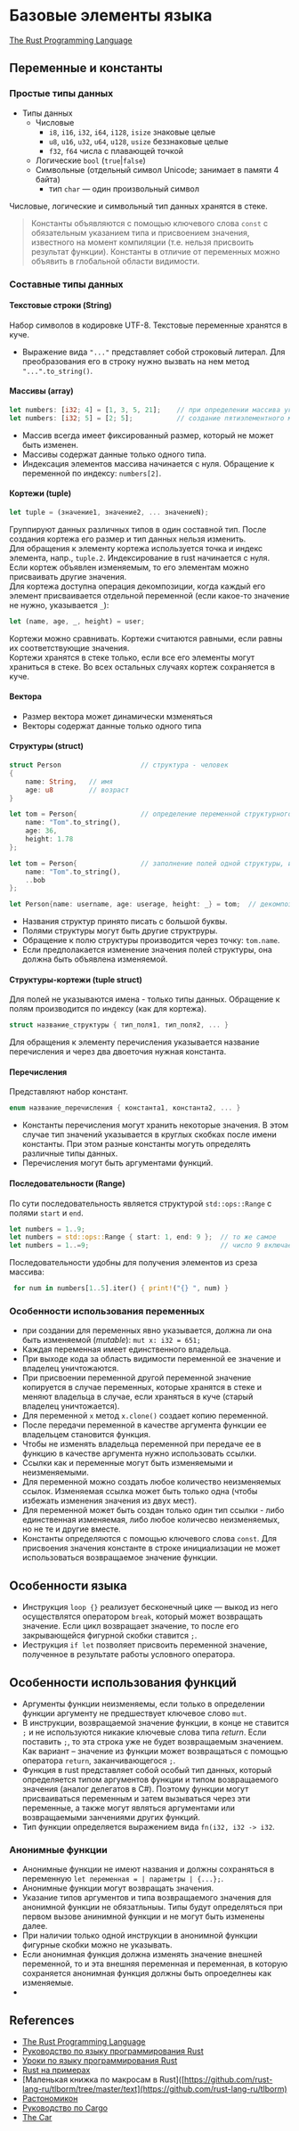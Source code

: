 # Базовые элементы языка
[The Rust Programming Language](https://doc.rust-lang.org/book/title-page.html)

## Переменные и константы

### Простые типы данных
* Типы данных
  * Числовые
    * `i8`, `i16`, `i32`, `i64`, `i128`, `isize` знаковые целые
    * `u8`, `u16`, `u32`, `u64`, `u128`, `usize` беззнаковые целые
    *  `f32`, `f64` числа с плавающей точкой
  * Логические `bool` (`true`|`false`)
  * Символьные (отдельный символ Unicode; занимает в памяти 4 байта)
    * тип `char` — один произвольный символ

Числовые, логические и символьный тип данных хранятся в стеке.

>Константы объявляются с помощью ключевого слова `const` с обязательным указанием типа и присвоением значения, известного на момент компиляции (т.е. нельзя присвоить результат функции). Константы в отличие от переменных можно объявить в глобальной области видимости.

### Составные типы данных
  
#### Текстовые строки (String)
Набор символов в кодировке UTF-8. Текстовые переменные хранятся в куче.
* Выражение вида `"..."` представляет собой строковый литерал. Для преобразования его в строку нужно вызвать на нем метод `"...".to_string()`.

#### Массивы (array)
```rust
let numbers: [i32; 4] = [1, 3, 5, 21];    // при определении массива указываются тип и число элементов в нем
let numbers: [i32; 5] = [2; 5];           // создание пятиэлементного массива, запоненнго значением по умолчанию (2)
```
* Массив всегда имеет фиксированный размер, который не может быть изменен.
* Массивы содержат данные только одного типа.
* Индексация элементов массива начинается с нуля. Обращение к переменной по индексу: `numbers[2]`.

#### Кортежи (tuple)
```rust
let tuple = (значение1, значение2, ... значениеN);
```
Группируют данных различных типов в один составной тип. После создания кортежа его размер и тип данных нельзя изменить.  
Для обращения к элементу кортежа используется точка и индекс элемента, напр., `tuple.2`. Индексирование в rust начинается с нуля.  
Если кортеж объявлен изменяемым, то его элементам можно присваивать другие значения.  
Для кортежа доступна операция декомпозиции, когда каждый его элемент присваивается отдельной переменной (если какое-то значение не нужно, указывается `_`):
```rust
let (name, age, _, height) = user;
```
Кортежи можно сравнивать. Кортежи считаются равными, если равны их соответствующие значения.  
Кортежи хранятся в стеке только, если все его элементы могут храниться в стеке. Во всех остальных случаях кортеж сохраняется в куче.

#### Вектора
* Размер вектора может динамически мзменяться
* Векторы содержат данные только одного типа

#### Структуры (struct)
```rust
struct Person                    // структура - человек
{
    name: String,   // имя
    age: u8         // возраст
}

let tom = Person{                // определение переменной структурного типа Pearson
    name: "Tom".to_string(),
    age: 36,
    height: 1.78
};

let tom = Person{                // заполнение полей одной структуры, используя значения другого экземпляра структуры
    name: "Tom".to_string(),
    ..bob
};

let Person{name: username, age: userage, height: _} = tom;  // декомпозиция структуры
```
* Названия структур принято писать с большой буквы.
* Полями структуры могут быть другие структруры.
* Обращение к полю структуры производится через точку: `tom.name`.
* Если предполакается изменение значения полей структуры, она должна быть объявлена изменяемой.

#### Структуры-кортежи (tuple struct)
Для полей не указываются имена - только типы данных. Обращение к полям производится по индексу (как для кортежа).
```rust
struct название_структуры { тип_поля1, тип_поля2, ... }
```
Для обращения к элементу перечисления указывается название перечисления и через два двоеточия нужная константа.

#### Перечисления
Представляют набор констант.
```rust
enum название_перечисления { константа1, константа2, ... }
```
* Константы перечисления могут хранить некоторые значения. В этом случае тип значений указывается в круглых скобках после имени константы. При этом разные константы могуть определять различные типы данных.
* Перечисления могут быть аргументами функций.

#### Последовательности (Range)
По сути последовательность является структурой `std::ops::Range` с полями `start` и `end`.
```rust
let numbers = 1..9;
let numbers = std::ops::Range { start: 1, end: 9 };  // то же самое
let numbers = 1..=9;                                 // число 9 включается в последовательность 
```
Последовательности удобны для получения элементов из среза массива:
```rust
 for num in numbers[1..5].iter() { print!("{} ", num) }
```

### Особенности использования переменных
* при создании для переменных явно указывается, должна ли она быть изменяемой (_mutable_): `mut x: i32 = 651;`
* Каждая переменная имеет единственного владельца.
* При выходе кода за область видимости переменной ее значение и владелец уничтожаются.
* При присвоении переменной другой переменной значение копируется в случае переменных, которые хранятся в стеке и меняют владельца в случае, если храняться в куче (старый владелец уничтожается).
* Для переменной `x` метод `x.clone()` создает копию переменной.
* После передачи переменной в качестве аргумента функции ее владельцем становится функция.
* Чтобы не изменять владельца переменной при передаче ее в функцию в качестве аргумента нужно использовать ссылки.
* Ссылки как и переменные могут быть изменяемыми и неизменяемыми.
* Для переменной можно создать любое количество неизменяемых ссылок. Изменяемая ссылка может быть только одна (чтобы избежать изменения значения из двух мест).
* Для переменной может быть создан только один тип ссылки - либо единственная изменяемая, либо любое количесво неизменяемых, но не те и другие вместе.
* Константы определяются с помощью ключевого слова `const`. Для присвоения значения константе в строке инициализации не может использоваться возвращаемое значение функции.

## Особенности языка
* Инструкция `loop {}` реализует бесконечный цике — выкод из него осуществлятся оператором `break`, который может возвращать значение. Если цикл возвращает значение, то после его закрывающейся фигурной скобки ставится `;`.
* Иеструкция `if let` позволяет присвоить переменной значение, полученное в результате работы условного оператора.

## Особенности использования функций
* Аргументы функции неизменяемы, если только в определении функции аргументу не предшествует ключевое слово `mut`.
* В инструкции, возвращаемой значение функции, в конце не ставится `;` и не используются никакие ключевые слова типа *return*. Если поставить `;`, то эта строка уже не будет возвращаемым значением. Как вариант – значение из функции может возвращаться с помощью оператора `return`, заканчивающегося `;`.
* Функция в rust представляет собой особый тип данных, который определяется типом аргументов функции и типом возвращаемого значения (аналог делегатов в C#). Поэтому функции могут присваиваться переменным и затем вызываться через эти переменные, а также могут являться аргументами или возвращаемыми занчениями других функций.
* Тип функции определяется выражением вида `fn(i32, i32 -> i32`.

### Анонимные функции
* Анонимные функции не имеют названия и должны сохраняться в переменную `let переменная = | параметры | {...};`.
* Анонимные функции могут возвращать значения.
* Указание типов аргументов и типа возвращаемого значения для анонимной функции не обязатльныы. Типы будут определяться при первом вызове анинимной функции и не могут быть изменены далее.
* При наличии только одной инструкции в анонимной функции фигурные скобки можно не указывать.
* Если анонимная функция должна изменять значение внешней переменной, то и эта внешняя переменная и переменная, в которую сохраняется анонимная функция должны быть опроеделнеы как изменяемые.
* 

## References
* [The Rust Programming Language](https://doc.rust-lang.org/book/title-page.html)
* [Руководство по языку программирования Rust](https://metanit.com/rust/tutorial/)
* [Уроки по языку программирования Rust](https://www.youtube.com/playlist?list=PLQQFvHDqx-V8Qjj-oyga0tYSCKzq5DJQE)
* [Rust на примерах](https://doc.rust-lang.ru/stable/rust-by-example/index.html)
* [Маленькая книжка по макросам в Rust]([https://github.com/rust-lang-ru/tlborm/tree/master/text](https://github.com/rust-lang-ru/tlborm)
* [Растономикон](https://github.com/rust-lang-ru/nomicon)
* [Руководство по Cargo](https://rurust.github.io/cargo-docs-ru/guide.html)
* [The Car](https://doc.rust-lang.org/cargo/index.html)
